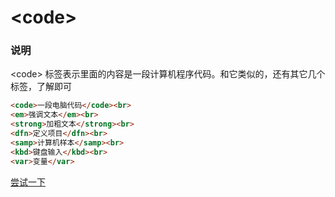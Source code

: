 # &lt;code&gt;

### 说明
&lt;code&gt; 标签表示里面的内容是一段计算机程序代码。和它类似的，还有其它几个标签，了解即可


```html
<code>一段电脑代码</code><br>
<em>强调文本</em><br>
<strong>加粗文本</strong><br>
<dfn>定义项目</dfn><br>
<samp>计算机样本</samp><br>
<kbd>键盘输入</kbd><br>
<var>变量</var>
```
<a href="http://www.runoob.com/try/try.php?filename=tryhtml_phrase_test" target="_blank">尝试一下</a>


